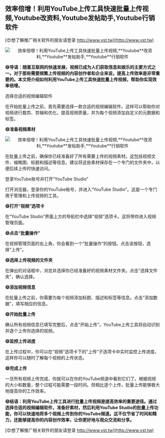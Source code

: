 ## **效率倍增！利用YouTube上传工具快速批量上传视频,**Youtube**改资料,**Youtube**发帖助手,**Youtube**行销软件**

[😍想了解推广相关软件的朋友请登录 http://www.vst.tw](http://www.vst.tw)

 <center><img src="https://vst.tw/MP4/tuiguang/png/6.png" alt="效率倍增！利用YouTube上传工具快速批量上传视频,**Youtube**改资料,**Youtube**发帖助手,**Youtube**行销软件"></center>

**😄导语：随着互联网的快速发展，视频已成为人们获取信息和娱乐的主要方式之一。对于那些需要频繁上传视频的内容创作者和企业来说，提高上传效率是非常重要的。本文将介绍如何利用YouTube上传工具快速批量上传视频，帮助你实现效率倍增。**

选择合适的视频编辑软件

在开始批量上传之前，首先需要选择一款合适的视频编辑软件。这样可以帮助你对视频进行裁剪、剪辑和优化，提高视频质量，并为每个视频添加自定义的元数据和标签。

**😄准备视频素材**

 <center><img src="https://vst.tw/MP4/tuiguang/png/2.png" alt="效率倍增！利用YouTube上传工具快速批量上传视频,**Youtube**改资料,**Youtube**发帖助手,**Youtube**行销软件"></center>

在批量上传之前，确保你已经准备好了所有需要上传的视频素材。这包括视频文件、缩略图、标题和描述等信息。建议将这些素材保存在一个专门的文件夹中，以便后续上传时快速访问。

登录YouTube账号并打开“YouTube Studio”

打开浏览器，登录你的YouTube账号，并进入“YouTube Studio”。这是一个专门用于管理和上传视频的工具。

**😄打开“视频”选项卡**

在“YouTube Studio”界面上方的导航栏中选择“视频”选项卡。这将带你进入视频管理页面。

**😄点击“批量操作”**

在视频管理页面的右上角，你会看到一个“批量操作”的按钮。点击该按钮，选择“上传”。

**😄选择上传视频的文件夹**

在弹出的对话框中，浏览并选择你已经准备好的视频素材文件夹。点击“选择文件夹”，确认选择。

**😄添加视频信息**

在批量上传之前，你需要为每个视频添加标题、描述和标签等信息。点击“添加数据”，填写相应的信息。

**😄开始批量上传**

确认所有视频信息已填写完整后，点击“开始上传”。YouTube上传工具将自动识别并逐个上传你选择的视频。

**😄监控上传进度**

在上传过程中，你可以在“视频”选项卡下的“上传”子选项卡中实时监控上传进度。这样你可以随时了解每个视频的上传状态。

**😄完成上传**

一旦所有视频上传完成，你就可以在你的YouTube频道中看到它们了。根据视频的大小和数量，整个过程可能需要一段时间。但相比逐个上传，批量上传能够极大地提高你的工作效率。

**😄结语：利用YouTube上传工具进行批量上传视频是提高效率的重要途径。通过选择合适的视频编辑软件，准备好素材，然后利用YouTube Studio的批量上传功能，你可以快速地将多个视频上传到你的YouTube频道。这不仅节省了时间和精力，还能够提高你的内容创作效率，让你更好地与观众交流和分享。**

[😍想了解推广相关软件的朋友请登录 http://www.vst.tw](http://www.vst.tw)



